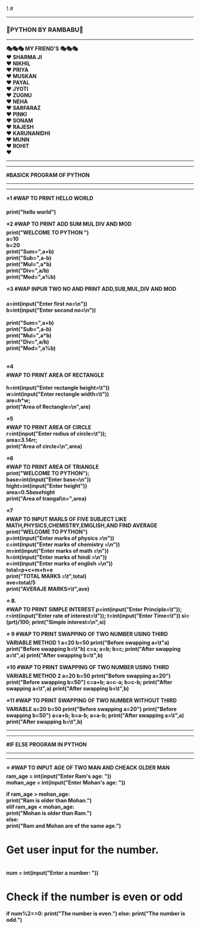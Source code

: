 1 # <hr><h3>🌹PYTHON BY RAMBABU🌹
</h3>
<hr>
<b>🎭🎭🎭 MY FRIEND'S 🎭🎭🎭<b>
<b     WELCOME TO PYTHON <br><br>
       ❤️ SHARMA JI  <br>
       ❤️ NIKHIL     <br>
       ❤️ PRIYA     <br>
       ❤️ MUSKAN      <br>
       ❤️ PAYAL       <br>
       ❤️ JYOTI        <br>
       ❤️ ZUGNU        <br>
       ❤️ NEHA         <br>
       ❤️ SARFARAZ     <br>
       ❤️ PINKI        <br>
       ❤️ SONAM         <br>
       ❤️ RAJESH        <br>
       ❤️ KARUNANIDHI    <br>
       ❤️ MUNN         <br>
       ❤️ ROHIT        <br>
       ❤️               <br>
 

<hr><hr>
#BASICK PROGRAM OF PYTHON
<hr><hr>
<b>⭐1
#WAP TO PRINT HELLO WORLD</b>

print("hello world")



<b>⭐2
#WAP TO PRINT ADD SUM MUL DIV AND MOD</b>
<br>
print("WELCOME TO PYTHON ")  <br>
a=10  <br>
b=20  <br>
print("Sum=",a+b)  <br>
print("Sub=",a-b)  <br>
print("Mul=",a*b)  <br>
print("Div=",a/b)  <br>
print("Mod=",a%b)  <br>

⭐3
#WAP INPUR TWO NO AND PRINT ADD,SUB,MUL,DIV AND MOD
 <br><br>
a=int(input("Enter first no=\n"))  <br>
b=int(input("Enter second no=\n"))  <br>
<br>
print("Sum=",a+b)  <br>
print("Sub=",a-b)  <br>
print("Mul=",a*b)  <br>
print("Div=",a/b)  <br>
print("Mod=",a%b)  <br>



<br>⭐4<br>
#WAP TO PRINT AREA OF RECTANGLE  <br>
<br>
h=int(input("Enter rectangle height=\t"))  <br>
w=int(input("Enter rectangle width=\t"))  <br>
are=h*w;  <br>
print("Area of Rectangle=\n",are)  <br>

⭐5<br>
#WAP TO PRINT AREA OF CIRCLE  <br>
r=int(input("Enter redius of circle=\t"));  <br>
area=3.14*r*r;  <br>
print("Area of circle=\n",area)  <br>




<b>⭐6<br>
#WAP TO PRINT AREA OF TRIANGLE </b> <br>
print("WELCOME TO PYTHON");  <br>
base=int(input("Enter base=\n"))  <br>
hight=int(input("Enter height"))  <br>
area=0.5*base*hight  <br>
print("Area of trangal\n=",area)  <br>



⭐7<br>
#WAP TO INPUT MARLS OF FIVE SUBJECT LIKE MATH,PHYSICS,CHEMISTRY,EMGLISH,AND FIND AVERAGE  <br>
print("WELCOME TO PYTHON")  <br>
p=int(input("Enter marks of physics =\n"))  <br>
c=int(input("Enter marks of chemistry =\n"))  <br>
m=int(input("Enter marks of math =\n"))  <br>
h=int(input("Enter marks of hindi =\n"))  <br>
e=int(input("Enter marks of english =\n"))  <br>
total=p+c+m+h+e  <br>
print("TOTAL MARKS =\t",total)  <br>
ave=total/5  <br>
print("AVERAJE MARKS=\t",ave)  <br>

⭐ 8. <br> 
#WAP TO PRINT SIMPLE INTEREST
p=int(input("Enter Principle=\t"));
r=int(input("Enter rate of interest=\t"));
t=int(input("Enter Time=\t"))
si=(p*r*t)/100;
print("Simple interest=\n",si)


⭐ 9
#WAP TO PRINT SWAPPING OF TWO NUMBER USING THIRD VARIABLE METHOD 1
a=20
b=50
print("Before swapping a=\t"a)
print("Before swapping b=\t"b)
c=a;
a=b;
b=c;
print("After swapping a=\t",a)
print("After swapping b=\t",b)


⭐10
#WAP TO PRINT SWAPPING OF TWO NUMBER USING THIRD VARIABLE METHOD 2
a=20
b=50
print("Before swapping a=20")
print("Before swapping b=50")
c=a+b;
a=c-a;
b=c-b;
print("After swapping a=\t",a)
print("After swapping b=\t",b)


⭐11
#WAP TO PRINT SWAPPING OF TWO NUMBER WITHOUT THIRD VARIABLE
a=20
b=50
print("Before swapping a=20")
print("Before swapping b=50")
a=a+b;
b=a-b;
a=a-b;
print("After swapping a=\t",a)
print("After swapping b=\t",b)




<hr><hr>
#IF ELSE PROGRAM IN PYTHON
<hr><hr>



⭐ 
<b>#WAP TO INPUT AGE OF TWO MAN AND CHEACK OLDER MAN</b>
<br>
ram_age = int(input("Enter Ram's age: "))  <br>
mohan_age = int(input("Enter Mohan's age: "))  <br>

if ram_age > mohan_age:  <br>
    print("Ram is older than Mohan.") <br>
elif ram_age < mohan_age:  <br>
    print("Mohan is older than Ram.")  <br>
else:  <br>
    print("Ram and Mohan are of the same age.")  <br>




# Get user input for the number. 
<br>num = int(input("Enter a number: "))

# Check if the number is even or odd
if num%2==0:
    print("The number is even.")
else:
    print("The number is odd.")

